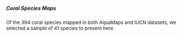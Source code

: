 ##### Coral Species Maps
 
<font size = 2>
Of the 394 coral species mapped in both AquaMaps and IUCN datasets, we selected a sample of 41 species to present here.
</font>

<font size = 2>
